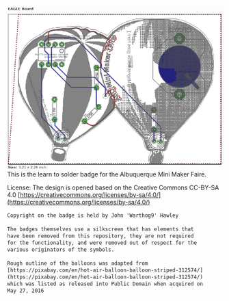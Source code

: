![Thumbnail of balloon soldering kit](/thumbnail.png)
This is the learn to solder badge for the Albuquerque Mini Maker Faire.

License:
	The design is opened based on the Creative Commons CC-BY-SA 4.0
	[https://creativecommons.org/licenses/by-sa/4.0/](https://creativecommons.org/licenses/by-sa/4.0/)

	Copyright on the badge is held by John 'Warthog9' Hawley

	The badges themselves use a silkscreen that has elements that
	have been removed from this repository, they are not required
	for the functionality, and were removed out of respect for the
	various originators of the symbols.

	Rough outline of the balloons was adapted from
	[https://pixabay.com/en/hot-air-balloon-balloon-striped-312574/](https://pixabay.com/en/hot-air-balloon-balloon-striped-312574/)
	which was listed as released into Public Domain when acquired on
	May 27, 2016
